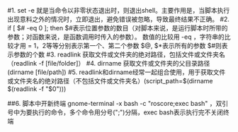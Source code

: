 #1. set -e
	就是当命令以非零状态退出时，则退出shell。主要作用是，当脚本执行出现意料之外的情况时，立即退出，避免错误被忽略，导致最终结果不正确。
#2. if [ $# -eq 0 ]; then
	$#表示位置参数的数目（对脚本来说，是运行脚本时所带的参数；对函数来说，是函数调用时传入的参数）。
	数值的比较用 -eq ，字符串的比较才用 =
	$1，$2等等分别表示第一个、第二个参数
	$@, $*表示所有的参数
	$#则表示参数的个数
#3. readlink
	获取文件或文件夹的绝对路径，包括文件或文件夹名（readlink -f [file/folder]）
#4. dirname
	获取文件或文件夹的父目录路径(dirname [file/path])
#5. readlink和dirname经常一起组合使用，用于获取文件或文件夹名的绝对路径（不包括文件或文件夹名）(script_path=$(dirname $(readlink -f "$0")))

##6. 脚本中开新终端
	gnome-terminal -x bash -c "roscore;exec bash"  ，双引号中为要执行的命令，多个命令用分号(";")分隔，exec bash表示执行完不关闭终端
